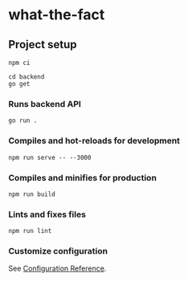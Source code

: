 # what-the-fact

## Project setup
```
npm ci
```
```
cd backend
go get
```
### Runs backend API
```
go run .
```

### Compiles and hot-reloads for development
```
npm run serve -- --3000
```

### Compiles and minifies for production
```
npm run build
```

### Lints and fixes files
```
npm run lint
```

### Customize configuration
See [Configuration Reference](https://cli.vuejs.org/config/).
